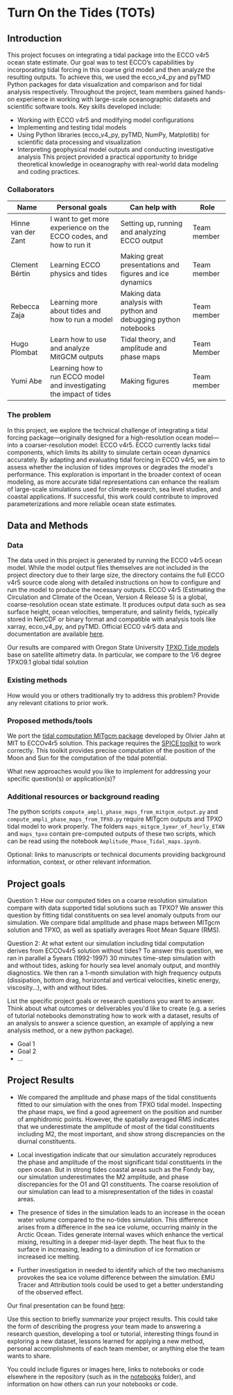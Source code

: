 # Turn On the Tides (TOTs)

## Introduction

This project focuses on integrating a tidal package into the ECCO v4r5 ocean state estimate. Our goal was to test ECCO’s capabilities by incorporating tidal forcing in this coarse grid model and then analyze the resulting outputs. To achieve this, we used the ecco_v4_py and pyTMD Python packages for data visualization and comparison and for tidal analysis respectively.
Throughout the project, team members gained hands-on experience in working with large-scale oceanographic datasets and scientific software tools. Key skills developed include:
* Working with ECCO v4r5 and modifying model configurations
* Implementing and testing tidal models
* Using Python libraries (ecco_v4_py, pyTMD, NumPy, Matplotlib) for scientific data processing and visualization
* Interpreting geophysical model outputs and conducting investigative analysis
This project provided a practical opportunity to bridge theoretical knowledge in oceanography with real-world data modeling and coding practices.

### Collaborators

| Name | Personal goals | Can help with | Role |
| ------------- | ------------- | ------------- | ------------- |
| Hinne van der Zant | I want to get more experience on the ECCO codes, and how to run it | Setting up, running and analyzing ECCO output  | Team member |
| Clement Bértin | Learning ECCO physics and tides | Making great presentations and figures and ice dynamics | Team member |
| Rebecca Zaja | Learning more about tides and how to run a model | Making data analysis with python and debugging python notebooks | Team member |
| Hugo Plombat | Learn how to use and analyze MitGCM outputs | Tidal theory, and amplitude and phase maps | Team Member  |
| Yumi Abe | Learning how to run ECCO model and investigating the impact of tides | Making figures | Team member |

### The problem

In this project, we explore the technical challenge of integrating a tidal forcing package—originally designed for a high-resolution ocean model—into a coarser-resolution model: ECCO v4r5. ECCO currently lacks tidal components, which limits its ability to simulate certain ocean dynamics accurately.
By adapting and evaluating tidal forcing in ECCO v4r5, we aim to assess whether the inclusion of tides improves or degrades the model's performance. This exploration is important in the broader context of ocean modeling, as more accurate tidal representations can enhance the realism of large-scale simulations used for climate research, sea level studies, and coastal applications. If successful, this work could contribute to improved parameterizations and more reliable ocean state estimates.

## Data and Methods

### Data

The data used in this project is generated by running the ECCO v4r5 ocean model. While the model output files themselves are not included in the project directory due to their large size, the directory contains the full ECCO v4r5 source code along with detailed instructions on how to configure and run the model to produce the necessary outputs.
ECCO v4r5 (Estimating the Circulation and Climate of the Ocean, Version 4 Release 5) is a global, coarse-resolution ocean state estimate. It produces output data such as sea surface height, ocean velocities, temperature, and salinity fields, typically stored in NetCDF or binary format and compatible with analysis tools like xarray, ecco_v4_py, and pyTMD.
Official ECCO v4r5 data and documentation are available [here](https://ecco-group.org/).

Our results are compared with Oregon State University [TPXO Tide models](https://www.tpxo.net/global) base on satellite altimetry data. In particular, we compare to the 1/6 degree TPXO9.1 global tidal solution

### Existing methods

How would you or others traditionally try to address this problem? Provide any relevant citations to prior work.

### Proposed methods/tools

We port the [tidal computation MITgcm package](https://github.com/MITgcm-contrib/llc_hires/tree/master/llc_90/tides_exps) developed by Olvier Jahn at MIT  to ECCOv4r5 solution. This package requires the [SPICE toolkit](https://naif.jpl.nasa.gov/naif/toolkit.html) to work correctly. This toolkit provides precise computation of the position of the Moon and Sun for the computation of the tidal potential.


What new approaches would you like to implement for addressing your specific question(s) or application(s)?



### Additional resources or background reading

The python scripts `compute_ampli_phase_maps_from_mitgcm_output.py` and `compute_ampli_phase_maps_from_TPXO.py` require MITgcm outputs and TPXO tidal model to work properly. The folders `maps_mitgcm_1year_of_hourly_ETAN` and `maps_tpxo` contain pre-computed outputs of these two scripts, which can be read using the notebook `Amplitude_Phase_Tidal_maps.ipynb`.

Optional: links to manuscripts or technical documents providing background information, context, or other relevant information.

## Project goals


Question 1: How our computed tides on a coarse resolution simulation compare with data supported tidal solutions such as TPXO? 
We answer this question by fitting tidal constituents on sea level anomaly outputs from our simulation. We compare tidal amplitude and phase maps between MITgcm solution and TPXO, as well as spatially averages Root Mean Square (RMS).

Question 2: At what extent our simulation including tidal computation derives from ECCOv4r5 solution without tides? 
To answer this question, we ran in parallel a 5years (1992-1997) 30 minutes time-step simulation with and without tides, asking for hourly sea level anomaly output, and monthly diagnostics. We then ran a 1-month simulation with high frequency outputs (dissipation, bottom drag, horizontal and vertical velocities, kinetic energy, viscosity…), with and without tides.



List the specific project goals or research questions you want to answer. Think about what outcomes or deliverables you'd like to create (e.g. a series of tutorial notebooks demonstrating how to work with a dataset, results of an analysis to answer a science question, an example of applying a new analysis method, or a new python package).

* Goal 1
* Goal 2
* ...

## Project Results

- We compared the amplitude and phase maps of the tidal constituents fitted to our simulation with the ones from TPXO tidal model. Inspecting the phase maps, we find a good agreement on the position and number of amphidromic points. However, the spatially averaged RMS indicates that we underestimate the amplitude of most of the tidal constituents including M2, the most important, and show strong discrepancies on the diurnal constituents.
  
- Local investigation indicate that our simulation accurately reproduces the phase and amplitude of the most significant tidal constituents in the open ocean. But in strong tides coastal areas such as the Fondy bay, our simulation underestimates the M2 amplitude, and phase discrepancies for  the O1 and Q1 constituents. The coarse resolution of our simulation can lead to a misrepresentation of the tides in coastal areas.

- The presence of tides in the simulation leads to an increase in the ocean water volume compared to the no-tides simulation. This difference arises from a difference in the sea ice volume, occurring mainly in the Arctic Ocean. Tides generate internal waves which enhance the vertical mixing, resulting in a deeper mid-layer depth. The heat flux to the surface in increasing, leading to a diminution of ice formation or increased ice melting.

- Further investigation in needed to identify which of the two mechanisms provokes the sea ice volume difference between the simulation. EMU Tracer and Attribution tools could be used to get a better understanding of the observed effect.


Our final presentation can be found [here](https://docs.google.com/presentation/d/1r52yc2EwnAcNPzzIYxX7dpZDbtoXXrbS/edit?usp=drive_link&ouid=113064660181658291867&rtpof=true&sd=true): 

Use this section to briefly summarize your project results. This could take the form of describing the progress your team made to answering a research question, developing a tool or tutorial, interesting things found in exploring a new dataset, lessons learned for applying a new method, personal accomplishments of each team member, or anything else the team wants to share.

You could include figures or images here, links to notebooks or code elsewhere in the repository (such as in the [notebooks](notebooks/) folder), and information on how others can run your notebooks or code.
